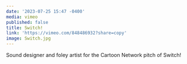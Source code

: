 ```yaml
---
date: '2023-07-25 15:47 -0400'
media: vimeo
published: false
title: Switch!
link: 'https://vimeo.com/848486932?share=copy'
image: Switch.jpg
---
```

Sound designer and foley artist for the Cartoon Network pitch of Switch!